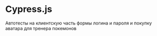 # Cypress.js
Автотесты на клиентскую часть формы логина и пароля и покупку аватара для тренера покемонов
